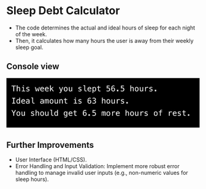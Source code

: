 # Sleep Debt Calculator

- The code determines the actual and ideal hours of sleep for each night of the week.
- Then, it calculates how many hours the user is away from their weekly sleep goal.

## Console view
![Sleep Debt Calculator Screenshot](images/screenshot.png)

## Further Improvements

- User Interface (HTML/CSS).
- Error Handling and Input Validation: Implement more robust error handling to manage invalid user inputs (e.g., non-numeric values for sleep hours).
